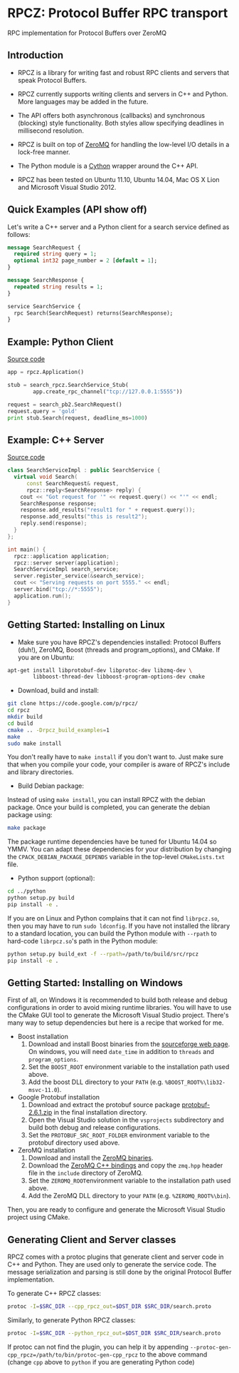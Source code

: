 RPCZ: Protocol Buffer RPC transport
===================================

RPC implementation for Protocol Buffers over ZeroMQ

Introduction
------------


  * RPCZ is a library for writing fast and robust RPC clients and servers that speak Protocol Buffers.

  * RPCZ currently supports writing clients and servers in C++ and Python. More languages may be added in the future.

  * The API offers both asynchronous (callbacks) and synchronous (blocking) style functionality. Both styles allow specifying deadlines in millisecond resolution.

  * RPCZ is built on top of [ZeroMQ](http://www.zeromq.org/) for handling the low-level I/O details in a lock-free manner.

  * The Python module is a [Cython](http://www.cython.org/) wrapper around the C++ API.

  * RPCZ has been tested on Ubuntu 11.10, Ubuntu 14.04, Mac OS X Lion and Microsoft Visual Studio 2012.

Quick Examples (API show off)
-----------------------------

Let's write a C++ server and a Python client for a search service defined as follows:

```protobuf
message SearchRequest {
  required string query = 1;
  optional int32 page_number = 2 [default = 1];
}

message SearchResponse {
  repeated string results = 1;
}

service SearchService {
  rpc Search(SearchRequest) returns(SearchResponse);
}
```

Example: Python Client
----------------------
[Source code](https://github.com/thesamet/rpcz/tree/master/examples/cpp)

```python
app = rpcz.Application()

stub = search_rpcz.SearchService_Stub(
        app.create_rpc_channel("tcp://127.0.0.1:5555"))

request = search_pb2.SearchRequest()
request.query = 'gold'
print stub.Search(request, deadline_ms=1000)
```


Example: C++ Server
-------------------

[Source code](https://github.com/thesamet/rpcz/tree/master/examples/cpp)

```cpp
class SearchServiceImpl : public SearchService {
  virtual void Search(
      const SearchRequest& request,
      rpcz::reply<SearchResponse> reply) {
    cout << "Got request for '" << request.query() << "'" << endl;
    SearchResponse response;
    response.add_results("result1 for " + request.query());
    response.add_results("this is result2");
    reply.send(response);
  }
};

int main() {
  rpcz::application application;
  rpcz::server server(application);
  SearchServiceImpl search_service;
  server.register_service(&search_service);
  cout << "Serving requests on port 5555." << endl;
  server.bind("tcp://*:5555");
  application.run();
}

```

Getting Started: Installing on Linux
------------------------------------

  * Make sure you have RPCZ's dependencies installed: Protocol Buffers (duh!), ZeroMQ, Boost (threads and program_options), and CMake. If you are on Ubuntu:
```bash
apt-get install libprotobuf-dev libprotoc-dev libzmq-dev \
        libboost-thread-dev libboost-program-options-dev cmake
```

  * Download, build and install:
```bash
git clone https://code.google.com/p/rpcz/
cd rpcz
mkdir build
cd build
cmake .. -Drpcz_build_examples=1
make
sudo make install
```

You don't really have to `make install` if you don't want to. Just make sure that when you compile your code, your compiler is aware of RPCZ's include and library directories.

  * Build Debian package:

Instead of using `make install`, you can install RPCZ with the debian package. Once your build is completed, you can generate the debian package using:

```bash
make package
```

The package runtime dependencies have be tuned for Ubuntu 14.04 so YMMV. You can adapt these dependencies for your distribution by changing the `CPACK_DEBIAN_PACKAGE_DEPENDS` variable in the top-level `CMakeLists.txt` file.

  * Python support (optional):
```bash
cd ../python
python setup.py build
pip install -e .
```
  If you are on Linux and Python complains that it can not find `librpcz.so`, then you may have to run `sudo ldconfig`. If you have not installed the library to a standard location,  you can build the Python module with `--rpath` to hard-code `librpcz.so`'s path  in the Python module:
```bash
python setup.py build_ext -f --rpath=/path/to/build/src/rpcz
pip install -e .
```

Getting Started: Installing on Windows
--------------------------------------

First of all, on Windows it is recommended to build both release and debug configurations in order to avoid mixing runtime libraries. You will have to use the CMake GUI tool to generate the Microsoft Visual Studio project. There's many way to setup dependencies but here is a recipe that worked for me.

* Boost installation
   1. Download and install Boost binaries from the [sourceforge web page](http://sourceforge.net/projects/boost/). On windows, you will need `date_time` in addition to `threads` and `program_options`.
   2. Set the `BOOST_ROOT` environment variable to the installation path used above.
   3. Add the boost DLL directory to your `PATH` (e.g. `%BOOST_ROOT%\lib32-msvc-11.0`).
* Google Protobuf installation
   1. Download and extract the protobuf source package [protobuf-2.6.1.zip](https://github.com/google/protobuf/releases/download/v2.6.1/protobuf-2.6.1.zip) in the final installation directory.
   2. Open the Visual Studio solution in the `vsprojects` subdirectory and build both debug and release configurations.
   3. Set the `PROTOBUF_SRC_ROOT_FOLDER` environment variable to the protobuf directory used above.
* ZeroMQ installation
   1. Download and install the [ZeroMQ binaries](http://zeromq.org/distro:microsoft-windows).
   2. Download the [ZeroMQ C++ bindings](https://github.com/zeromq/cppzmq) and copy the `zmq.hpp` header file in the `include` directory of ZeroMQ.
   3. Set the `ZEROMQ_ROOT`environment variable to the installation path used above.
   4. Add the ZeroMQ DLL directory to your `PATH` (e.g. `%ZEROMQ_ROOT%\bin`).

Then, you are ready to configure and generate the Microsoft Visual Studio project using CMake.

Generating Client and Server classes
------------------------------------

RPCZ comes with a protoc plugins that generate client and server code in C++ and Python. They are used only to generate the service code. The message serialization and parsing is still done by the original Protocol Buffer implementation.

To generate C++ RPCZ classes:
```bash
protoc -I=$SRC_DIR --cpp_rpcz_out=$DST_DIR $SRC_DIR/search.proto
```
Similarly, to generate Python RPCZ classes:
```bash
protoc -I=$SRC_DIR --python_rpcz_out=$DST_DIR $SRC_DIR/search.proto
```

If protoc can not find the plugin, you can help it by appending `--protoc-gen-cpp_rpcz=/path/to/bin/protoc-gen-cpp_rpcz` to the above command (change `cpp` above to `python` if you are generating Python code)

